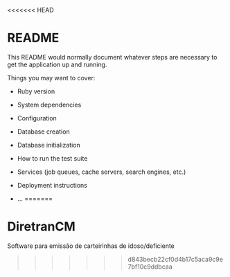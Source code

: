 <<<<<<< HEAD
# README

This README would normally document whatever steps are necessary to get the
application up and running.

Things you may want to cover:

* Ruby version

* System dependencies

* Configuration

* Database creation

* Database initialization

* How to run the test suite

* Services (job queues, cache servers, search engines, etc.)

* Deployment instructions

* ...
=======
# DiretranCM
Software para emissão de carteirinhas de idoso/deficiente
>>>>>>> d843becb22cf0d4b17c5aca9c9e7bf10c9ddbcaa
